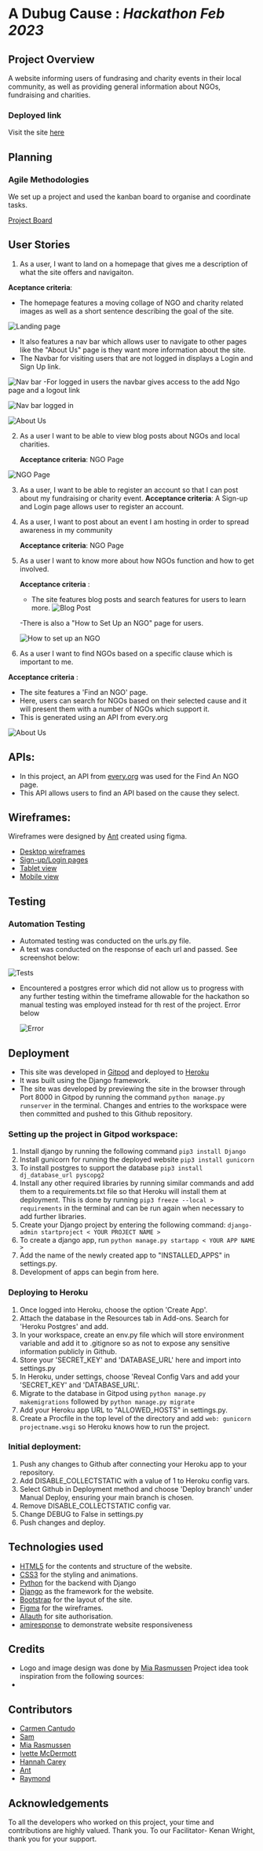 # **A Dubug Cause** : *Hackathon Feb 2023*

## Project Overview
A website informing users of fundrasing and charity events in their local community, as well as providing general information about NGOs, fundraising and charities.

### Deployed link
Visit the site [here](https://hack-team-9.herokuapp.com/)


## Planning
### **Agile Methodologies** 
We set up a project and used the kanban board to organise and coordinate tasks.

[Project Board](https://github.com/users/SamMartin92/projects/3/views/1?layout=board)

## User Stories 

1. As a user, I want to land on a homepage that gives me a description of what the site offers and navigaiton.

**Aceptance criteria**:
- The homepage features a moving collage of NGO and charity related images as well as a short sentence describing the goal of the site. 

![Landing page](static/readme/landing-page.PNG)

- It also features a nav bar which allows user to navigate to other pages like the "About Us" page is they want more information about the site.
- The Navbar for visiting users that are not logged in displays a Login and Sign Up link.

![Nav bar](static/readme/navbar.png)
-For logged in users the navbar gives access to the add Ngo page and a logout link

![Nav bar logged in](static/readme/nav-bar-logged-in.PNG)




![About Us](static/readme/about-us.png)

 
2. As a user I want to be able to view blog posts about NGOs and local charities.

   **Acceptance criteria**: NGO Page
   
  ![NGO Page](static/readme/NGO-page.png)

3. As a user, I want to be able to register an account so that I can post about my fundraising or charity event.
   **Acceptance criteria**:  A Sign-up and Login page allows user to register an account.
![]()

4. As a user, I want to post about an event I am hosting in order to spread awareness in my community

   **Acceptance criteria**: NGO Page

5. As a user I want to know more about how NGOs function and how to get involved.

   **Acceptance criteria** : 
   - The site features blog posts and search features for users to learn more.
   ![Blog Post](static/readme/set-up-ngo.PNG)

   -There is also a "How to Set Up an NGO" page for users.

   ![How to set up an NGO](static/readme/set-up-ngo.png)

6. As a user I want to find NGOs based on a specific clause which is important to me.

  **Acceptance criteria** :
  - The site features a 'Find an NGO' page.
  - Here, users can search for NGOs based on their selected cause and it will present them with a number of NGOs which support it.
  - This is generated using an API from every.org

 ![About Us](static/readme/find-an-ngo.png)
 
## APIs:

- In this project, an API from [every.org](https://www.every.org/) was used for the Find An NGO page.
- This API allows users to find an API based on the cause they select. 

## Wireframes:
Wireframes were designed by [Ant](https://github.com/Ant2210) created using figma.

  * [Desktop wireframes](static/readme/wireframes_desktop.png)
  * [Sign-up/Login pages](static/readme/wireframes_signup_login%20pages.png)
  * [Tablet view](static/readme/wireframes-tablet.png)
  * [Mobile view](static/readme/wireframes_mobile.png)


## Testing

### **Automation Testing**

- Automated testing was conducted on the urls.py file.
- A test was conducted on the response of each url and passed. See screenshot below:

![Tests](static/readme/tests.PNG)

- Encountered a postgres error
  which did not allow us to progress with any further testing within the timeframe allowable for the hackathon so manual testing was employed instead for th rest of the project. Error below
  
  ![Error](static/readme/error.PNG)

## Deployment

- This site was developed in [Gitpod](https://www.gitpod.io/) and deployed to [Heroku](https://www.heroku.com/)
- It was built using the Django framework.
- The site was developed by previewing the site in the browser through Port 8000 in Gitpod by running the command ```python manage.py runserver``` in the terminal. Changes and entries to the workspace were then committed and pushed to this Github repository.
### Setting up the project in Gitpod workspace:
1. Install django by running the following command ```pip3 install Django```
2. Install gunicorn for running the deployed website ```pip3 install gunicorn```
3. To install postgres to support the database ```pip3 install dj_database_url pyscopg2```
4. Install any other required libraries by running similar commands and add them to a requirements.txt file so that Heroku will install them at deployment. This is done by running ```pip3 freeze --local > requirements``` in the terminal and can be run again when necessary to add further libraries.
5. Create your Django project by entering the following command: ```django-admin startproject < YOUR PROJECT NAME >```
6. To create a django app, run ```python manage.py startapp < YOUR APP NAME >```
7. Add the name of the newly created app to "INSTALLED_APPS" in settings.py.
8. Development of apps can begin from here.
### Deploying to Heroku
1. Once logged into Heroku, choose the option 'Create App'.
2. Attach the database in the Resources tab in Add-ons. Search for 'Heroku Postgres' and add.
3. In your workspace, create an env.py file which will store environment variable and add it to .gitignore so as not to expose any sensitive information publicly in Github.
4. Store your 'SECRET_KEY' and 'DATABASE_URL' here and import into settings.py
5. In Heroku, under settings, choose 'Reveal Config Vars and add your 'SECRET_KEY' and 'DATABASE_URL'.
6. Migrate to the database in Gitpod using ```python manage.py makemigrations``` followed by ```python manage.py migrate```
7. Add your Heroku app URL to "ALLOWED_HOSTS" in settings.py.
8. Create a Procfile in the top level of the directory and add ```web: gunicorn projectname.wsgi``` so Heroku knows how to run the project.
### Initial deployment:
1. Push any changes to Github after connecting your Heroku app to your repository.
2. Add DISABLE_COLLECTSTATIC with a value of 1 to Heroku config vars.
3. Select Github in Deployment method and choose 'Deploy branch' under Manual Deploy, ensuring your main branch is chosen.
4.  Remove DISABLE_COLLECTSTATIC config var.
5. Change DEBUG to False in settings.py
6. Push changes and deploy.

## Technologies used

- [HTML5](https://en.wikipedia.org/wiki/HTML5) for the contents and structure of the website.
- [CSS3](https://en.wikipedia.org/wiki/CSS) for the styling and animations.
- [Python](https://en.wikipedia.org/wiki/python_(programming_language)) for the backend with Django
- [Django](https://en.wikipedia.org/wiki/Django_(web_framework)) as the framework for the website.
- [Bootstrap](https://getbootstrap.com/) for the layout of the site.
- [Figma](https://www.figma.com) for the wireframes.
- [Allauth](https://django-allauth.readthedocs.io/en/latest/) for site authorisation.
- [amiresponse]() to demonstrate website responsiveness



## Credits
* Logo and image design was done by [Mia Rasmussen](https://github.com/MiaRasmussen05)
Project idea took inspiration from the following sources:
* []() 



## Contributors

* [Carmen Cantudo](https://github.com/CarmenCantudo)
* [Sam](https://github.com/SamMartin92)
* [Mia Rasmussen](https://github.com/MiaRasmussen05)
* [Ivette McDermott](https://github.com/ivettemcdermott)
* [Hannah Carey](https://github.com/HPCarey)
* [Ant](https://github.com/Ant2210)
* [Raymond](https://github.com/RVKIonesi)


## Acknowledgements

To all the developers who worked on this project, your time and contributions are highly valued. Thank you.
To our Facilitator- Kenan Wright, thank you for your support.
